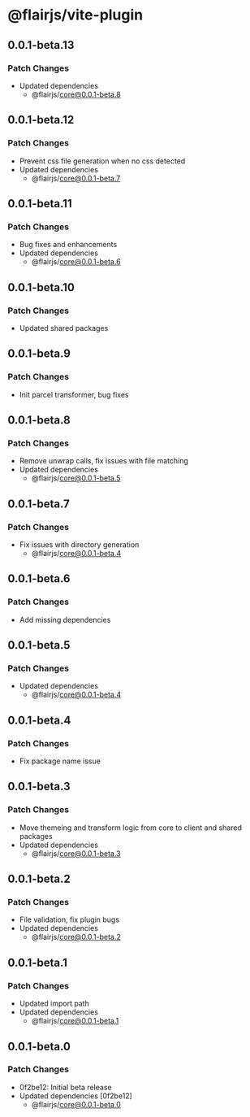 # @flairjs/vite-plugin

## 0.0.1-beta.13

### Patch Changes

- Updated dependencies
  - @flairjs/core@0.0.1-beta.8

## 0.0.1-beta.12

### Patch Changes

- Prevent css file generation when no css detected
- Updated dependencies
  - @flairjs/core@0.0.1-beta.7

## 0.0.1-beta.11

### Patch Changes

- Bug fixes and enhancements
- Updated dependencies
  - @flairjs/core@0.0.1-beta.6

## 0.0.1-beta.10

### Patch Changes

- Updated shared packages

## 0.0.1-beta.9

### Patch Changes

- Init parcel transformer, bug fixes

## 0.0.1-beta.8

### Patch Changes

- Remove unwrap calls, fix issues with file matching
- Updated dependencies
  - @flairjs/core@0.0.1-beta.5

## 0.0.1-beta.7

### Patch Changes

- Fix issues with directory generation
  - @flairjs/core@0.0.1-beta.4

## 0.0.1-beta.6

### Patch Changes

- Add missing dependencies

## 0.0.1-beta.5

### Patch Changes

- Updated dependencies
  - @flairjs/core@0.0.1-beta.4

## 0.0.1-beta.4

### Patch Changes

- Fix package name issue

## 0.0.1-beta.3

### Patch Changes

- Move themeing and transform logic from core to client and shared packages
- Updated dependencies
  - @flairjs/core@0.0.1-beta.3

## 0.0.1-beta.2

### Patch Changes

- File validation, fix plugin bugs
- Updated dependencies
  - @flairjs/core@0.0.1-beta.2

## 0.0.1-beta.1

### Patch Changes

- Updated import path
- Updated dependencies
  - @flairjs/core@0.0.1-beta.1

## 0.0.1-beta.0

### Patch Changes

- 0f2be12: Initial beta release
- Updated dependencies [0f2be12]
  - @flairjs/core@0.0.1-beta.0
